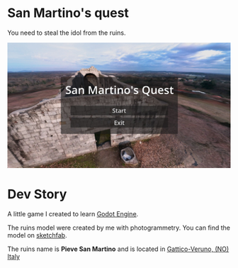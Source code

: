 # San Martino's quest

You need to steal the idol from the ruins.

![screenshot](docs/screen.jpg)

# Dev Story

A little game I created to learn [Godot Engine](https://godotengine.org/).

The ruins model were created by me with photogrammetry. You can find the model on [sketchfab](https://skfb.ly/oPu77).

The ruins name is **Pieve San Martino** and is located in [Gattico-Veruno, (NO) Italy](https://maps.app.goo.gl/cpM9Te5prsCJ4SGb6)
